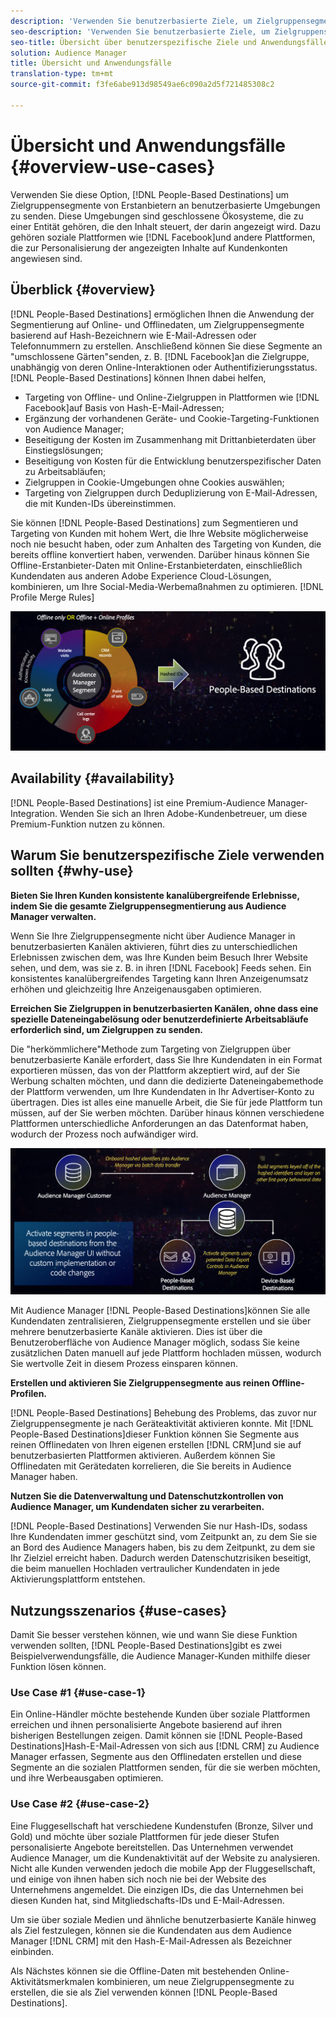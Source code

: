```yaml
---
description: 'Verwenden Sie benutzerbasierte Ziele, um Zielgruppensegmente von Erstanbietern an benutzerbasierte Umgebungen zu senden. Diese Umgebungen sind geschlossene Ökosysteme, die zu einer Entität gehören, die den Inhalt steuert, der darin angezeigt wird. Dazu gehören soziale Plattformen wie Facebook und andere Plattformen, die zur Personalisierung der angezeigten Inhalte auf Kundenkonten angewiesen sind. '
seo-description: 'Verwenden Sie benutzerbasierte Ziele, um Zielgruppensegmente von Erstanbietern an benutzerbasierte Umgebungen zu senden. Diese Umgebungen sind geschlossene Ökosysteme, die zu einer Entität gehören, die den Inhalt steuert, der darin angezeigt wird. Dazu gehören soziale Plattformen wie Facebook und andere Plattformen, die zur Personalisierung der angezeigten Inhalte auf Kundenkonten angewiesen sind.  '
seo-title: Übersicht über benutzerspezifische Ziele und Anwendungsfälle
solution: Audience Manager
title: Übersicht und Anwendungsfälle
translation-type: tm+mt
source-git-commit: f3fe6abe913d98549ae6c090a2d5f721485308c2

---
```



# Übersicht und Anwendungsfälle {#overview-use-cases}

Verwenden Sie diese Option, [!DNL People-Based Destinations] um Zielgruppensegmente von Erstanbietern an benutzerbasierte Umgebungen zu senden. Diese Umgebungen sind geschlossene Ökosysteme, die zu einer Entität gehören, die den Inhalt steuert, der darin angezeigt wird. Dazu gehören soziale Plattformen wie [!DNL Facebook]und andere Plattformen, die zur Personalisierung der angezeigten Inhalte auf Kundenkonten angewiesen sind.

## Überblick {#overview}

[!DNL People-Based Destinations] ermöglichen Ihnen die Anwendung der Segmentierung auf Online- und Offlinedaten, um Zielgruppensegmente basierend auf Hash-Bezeichnern wie E-Mail-Adressen oder Telefonnummern zu erstellen. Anschließend können Sie diese Segmente an "umschlossene Gärten"senden, z. B. [!DNL Facebook]an die Zielgruppe, unabhängig von deren Online-Interaktionen oder Authentifizierungsstatus. [!DNL People-Based Destinations] können Ihnen dabei helfen,

* Targeting von Offline- und Online-Zielgruppen in Plattformen wie [!DNL Facebook]auf Basis von Hash-E-Mail-Adressen;
* Ergänzung der vorhandenen Geräte- und Cookie-Targeting-Funktionen von Audience Manager;
* Beseitigung der Kosten im Zusammenhang mit Drittanbieterdaten über Einstiegslösungen;
* Beseitigung von Kosten für die Entwicklung benutzerspezifischer Daten zu Arbeitsabläufen;
* Zielgruppen in Cookie-Umgebungen ohne Cookies auswählen;
* Targeting von Zielgruppen durch Deduplizierung von E-Mail-Adressen, die mit Kunden-IDs übereinstimmen.

Sie können [!DNL People-Based Destinations] zum Segmentieren und Targeting von Kunden mit hohem Wert, die Ihre Website möglicherweise noch nie besucht haben, oder zum Anhalten des Targeting von Kunden, die bereits offline konvertiert haben, verwenden. Darüber hinaus können Sie Offline-Erstanbieter-Daten mit Online-Erstanbieterdaten, einschließlich Kundendaten aus anderen Adobe Experience Cloud-Lösungen, kombinieren, um Ihre Social-Media-Werbemaßnahmen zu optimieren. [!DNL Profile Merge Rules]

![pbd-overview](assets/pbd-overview.png)

## Availability {#availability}

[!DNL People-Based Destinations] ist eine Premium-Audience Manager-Integration. Wenden Sie sich an Ihren Adobe-Kundenbetreuer, um diese Premium-Funktion nutzen zu können.

## Warum Sie benutzerspezifische Ziele verwenden sollten {#why-use}

**Bieten Sie Ihren Kunden konsistente kanalübergreifende Erlebnisse, indem Sie die gesamte Zielgruppensegmentierung aus Audience Manager verwalten.**

Wenn Sie Ihre Zielgruppensegmente nicht über Audience Manager in benutzerbasierten Kanälen aktivieren, führt dies zu unterschiedlichen Erlebnissen zwischen dem, was Ihre Kunden beim Besuch Ihrer Website sehen, und dem, was sie z. B. in ihren [!DNL Facebook] Feeds sehen. Ein konsistentes kanalübergreifendes Targeting kann Ihren Anzeigenumsatz erhöhen und gleichzeitig Ihre Anzeigenausgaben optimieren.

**Erreichen Sie Zielgruppen in benutzerbasierten Kanälen, ohne dass eine spezielle Dateneingabelösung oder benutzerdefinierte Arbeitsabläufe erforderlich sind, um Zielgruppen zu senden.**

Die "herkömmlichere"Methode zum Targeting von Zielgruppen über benutzerbasierte Kanäle erfordert, dass Sie Ihre Kundendaten in ein Format exportieren müssen, das von der Plattform akzeptiert wird, auf der Sie Werbung schalten möchten, und dann die dedizierte Dateneingabemethode der Plattform verwenden, um Ihre Kundendaten in Ihr Advertiser-Konto zu übertragen. Dies ist alles eine manuelle Arbeit, die Sie für jede Plattform tun müssen, auf der Sie werben möchten. Darüber hinaus können verschiedene Plattformen unterschiedliche Anforderungen an das Datenformat haben, wodurch der Prozess noch aufwändiger wird.

![pbd-overview](assets/pbd-diagram.png)

Mit Audience Manager [!DNL People-Based Destinations]können Sie alle Kundendaten zentralisieren, Zielgruppensegmente erstellen und sie über mehrere benutzerbasierte Kanäle aktivieren. Dies ist über die Benutzeroberfläche von Audience Manager möglich, sodass Sie keine zusätzlichen Daten manuell auf jede Plattform hochladen müssen, wodurch Sie wertvolle Zeit in diesem Prozess einsparen können.

**Erstellen und aktivieren Sie Zielgruppensegmente aus reinen Offline-Profilen.**

[!DNL People-Based Destinations] Behebung des Problems, das zuvor nur Zielgruppensegmente je nach Geräteaktivität aktivieren konnte. Mit [!DNL People-Based Destinations]dieser Funktion können Sie Segmente aus reinen Offlinedaten von Ihren eigenen erstellen [!DNL CRM]und sie auf benutzerbasierten Plattformen aktivieren. Außerdem können Sie Offlinedaten mit Gerätedaten korrelieren, die Sie bereits in Audience Manager haben.

**Nutzen Sie die Datenverwaltung und Datenschutzkontrollen von Audience Manager, um Kundendaten sicher zu verarbeiten.**

[!DNL People-Based Destinations] Verwenden Sie nur Hash-IDs, sodass Ihre Kundendaten immer geschützt sind, vom Zeitpunkt an, zu dem Sie sie an Bord des Audience Managers haben, bis zu dem Zeitpunkt, zu dem sie Ihr Zielziel erreicht haben. Dadurch werden Datenschutzrisiken beseitigt, die beim manuellen Hochladen vertraulicher Kundendaten in jede Aktivierungsplattform entstehen.

## Nutzungsszenarios {#use-cases}

Damit Sie besser verstehen können, wie und wann Sie diese Funktion verwenden sollten, [!DNL People-Based Destinations]gibt es zwei Beispielverwendungsfälle, die Audience Manager-Kunden mithilfe dieser Funktion lösen können.

### Use Case #1 {#use-case-1}

Ein Online-Händler möchte bestehende Kunden über soziale Plattformen erreichen und ihnen personalisierte Angebote basierend auf ihren bisherigen Bestellungen zeigen. Damit können sie [!DNL People-Based Destinations]Hash-E-Mail-Adressen von sich aus [!DNL CRM] zu Audience Manager erfassen, Segmente aus den Offlinedaten erstellen und diese Segmente an die sozialen Plattformen senden, für die sie werben möchten, und ihre Werbeausgaben optimieren.

### Use Case #2 {#use-case-2}

Eine Fluggesellschaft hat verschiedene Kundenstufen (Bronze, Silver und Gold) und möchte über soziale Plattformen für jede dieser Stufen personalisierte Angebote bereitstellen. Das Unternehmen verwendet Audience Manager, um die Kundenaktivität auf der Website zu analysieren. Nicht alle Kunden verwenden jedoch die mobile App der Fluggesellschaft, und einige von ihnen haben sich noch nie bei der Website des Unternehmens angemeldet. Die einzigen IDs, die das Unternehmen bei diesen Kunden hat, sind Mitgliedschafts-IDs und E-Mail-Adressen.

Um sie über soziale Medien und ähnliche benutzerbasierte Kanäle hinweg als Ziel festzulegen, können sie die Kundendaten aus dem Audience Manager [!DNL CRM] mit den Hash-E-Mail-Adressen als Bezeichner einbinden.

Als Nächstes können sie die Offline-Daten mit bestehenden Online-Aktivitätsmerkmalen kombinieren, um neue Zielgruppensegmente zu erstellen, die sie als Ziel verwenden können [!DNL People-Based Destinations].
